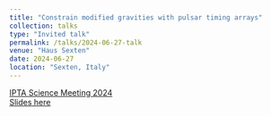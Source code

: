 ```yaml
---
title: "Constrain modified gravities with pulsar timing arrays"
collection: talks
type: "Invited talk"
permalink: /talks/2024-06-27-talk
venue: "Haus Sexten"
date: 2024-06-27
location: "Sexten, Italy"
---
```


[IPTA Science Meeting 2024](https://indico.itp.ac.cn/event/198/overview)\
[Slides here](./slides/2024-06-27-talk.pdf)

